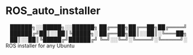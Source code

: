 # ROS_auto_installer
<div align="center">
██████╗░░█████╗░░██████╗
██╔══██╗██╔══██╗██╔════╝
██████╔╝██║░░██║╚█████╗░
██╔══██╗██║░░██║░╚═══██╗
██║░░██║╚█████╔╝██████╔╝
╚═╝░░╚═╝░╚════╝░╚═════╝░
 </div>
 ROS installer for any Ubuntu
